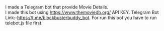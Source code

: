 <br/>I made a Telegram bot that provide Movie Details.<br>
I made this bot using https://www.themoviedb.org/ API KEY.
Telegram Bot Link:-https://t.me/blockbusterbuddy_bot.
For run this bot you have to run telebot.js file first.
